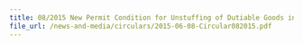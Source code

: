 ```yaml
---
title: 08/2015 New Permit Condition for Unstuffing of Dutiable Goods in LWs and Excise Factories
file_url: /news-and-media/circulars/2015-06-08-Circular082015.pdf
---
```

